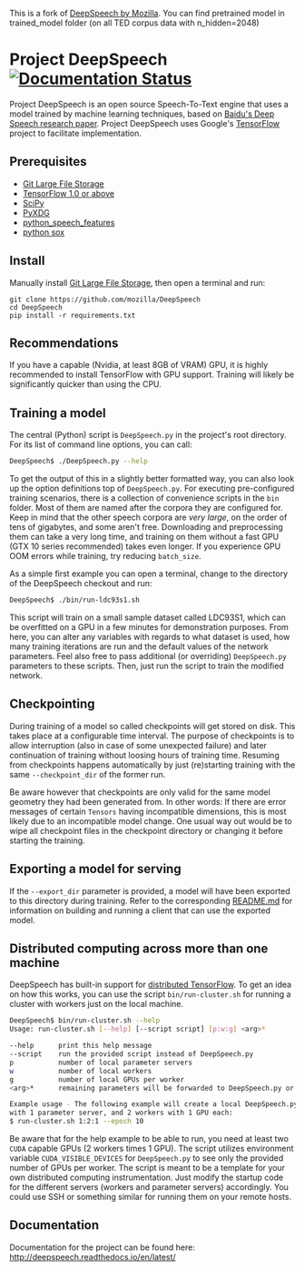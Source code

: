 This is a fork of [DeepSpeech by Mozilla](https://github.com/mozilla/DeepSpeech/). You can find pretrained model in trained_model folder (on all TED corpus data with n_hidden=2048)

# Project DeepSpeech [![Documentation Status](https://readthedocs.org/projects/deepspeech/badge/?version=latest)](http://deepspeech.readthedocs.io/en/latest/?badge=latest)

Project DeepSpeech is an open source Speech-To-Text engine that uses a model trained by machine learning techniques, based on [Baidu's Deep Speech research paper](https://arxiv.org/abs/1412.5567). Project DeepSpeech uses Google's [TensorFlow](https://www.tensorflow.org/) project to facilitate implementation.

## Prerequisites

* [Git Large File Storage](https://git-lfs.github.com/)
* [TensorFlow 1.0 or above](https://www.tensorflow.org/install/)
* [SciPy](https://scipy.org/install.html)
* [PyXDG](https://pypi.python.org/pypi/pyxdg)
* [python_speech_features](https://pypi.python.org/pypi/python_speech_features)
* [python sox](https://pypi.python.org/pypi/sox)


## Install

Manually install [Git Large File Storage](https://git-lfs.github.com/), then open a terminal and run:
```
git clone https://github.com/mozilla/DeepSpeech
cd DeepSpeech
pip install -r requirements.txt
```

## Recommendations

If you have a capable (Nvidia, at least 8GB of VRAM) GPU, it is highly recommended to install TensorFlow with GPU support. Training will likely be significantly quicker than using the CPU.

## Training a model

The central (Python) script is `DeepSpeech.py` in the project's root directory. For its list of command line options, you can call:

```bash
DeepSpeech$ ./DeepSpeech.py --help
```

To get the output of this in a slightly better formatted way, you can also look up the option definitions top of `DeepSpeech.py`.
For executing pre-configured training scenarios, there is a collection of convenience scripts in the `bin` folder. Most of them are named after the corpora they are configured for. Keep in mind that the other speech corpora are *very large*, on the order of tens of gigabytes, and some aren't free. Downloading and preprocessing them can take a very long time, and training on them without a fast GPU (GTX 10 series recommended) takes even longer. If you experience GPU OOM errors while training, try reducing `batch_size`.

As a simple first example you can open a terminal, change to the directory of the DeepSpeech checkout and run:

```bash
DeepSpeech$ ./bin/run-ldc93s1.sh
```

This script will train on a small sample dataset called LDC93S1, which can be overfitted on a GPU in a few minutes for demonstration purposes. From here, you can alter any variables with regards to what dataset is used, how many training iterations are run and the default values of the network parameters.
Feel also free to pass additional (or overriding) `DeepSpeech.py` parameters to these scripts.
Then, just run the script to train the modified network.

## Checkpointing

During training of a model so called checkpoints will get stored on disk. This takes place at a configurable time interval. The purpose of checkpoints is to allow interruption (also in case of some unexpected failure) and later continuation of training without loosing hours of training time. Resuming from checkpoints happens automatically by just (re)starting training with the same `--checkpoint_dir` of the former run.

Be aware however that checkpoints are only valid for the same model geometry they had been generated from. In other words: If there are error messages of certain `Tensors` having incompatible dimensions, this is most likely due to an incompatible model change. One usual way out would be to wipe all checkpoint files in the checkpoint directory or changing it before starting the training.

## Exporting a model for serving

If the `--export_dir` parameter is provided, a model will have been exported to this directory during training.
Refer to the corresponding [README.md](client/README.md) for information on building and running a client that can use the exported model.

## Distributed computing across more than one machine

DeepSpeech has built-in support for [distributed TensorFlow](https://www.tensorflow.org/deploy/distributed). To get an idea on how this works, you can use the script `bin/run-cluster.sh` for running a cluster with workers just on the local machine.

```bash
DeepSpeech$ bin/run-cluster.sh --help
Usage: run-cluster.sh [--help] [--script script] [p:w:g] <arg>*

--help      print this help message
--script    run the provided script instead of DeepSpeech.py
p           number of local parameter servers
w           number of local workers
g           number of local GPUs per worker
<arg>*      remaining parameters will be forwarded to DeepSpeech.py or a provided script

Example usage - The following example will create a local DeepSpeech.py cluster
with 1 parameter server, and 2 workers with 1 GPU each:
$ run-cluster.sh 1:2:1 --epoch 10
```

Be aware that for the help example to be able to run, you need at least two `CUDA` capable GPUs (2 workers times 1 GPU). The script utilizes environment variable `CUDA_VISIBLE_DEVICES` for `DeepSpeech.py` to see only the provided number of GPUs per worker.
The script is meant to be a template for your own distributed computing instrumentation. Just modify the startup code for the different servers (workers and parameter servers) accordingly. You could use SSH or something similar for running them on your remote hosts.

## Documentation

Documentation for the project can be found here: http://deepspeech.readthedocs.io/en/latest/

